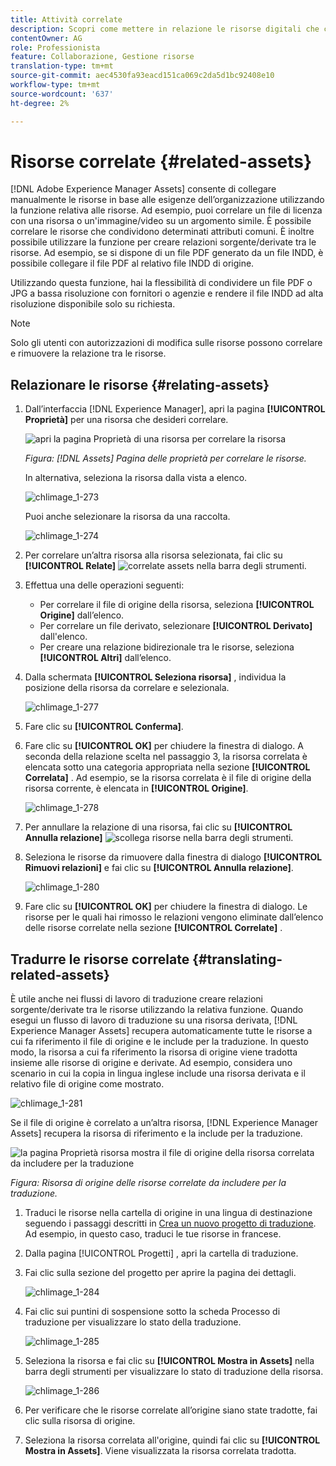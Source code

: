 ```yaml
---
title: Attività correlate
description: Scopri come mettere in relazione le risorse digitali che condividono alcuni attributi comuni. Crea anche relazioni derivate dall’origine tra le risorse digitali.
contentOwner: AG
role: Professionista
feature: Collaborazione, Gestione risorse
translation-type: tm+mt
source-git-commit: aec4530fa93eacd151ca069c2da5d1bc92408e10
workflow-type: tm+mt
source-wordcount: '637'
ht-degree: 2%

---
```



# Risorse correlate {#related-assets}

[!DNL Adobe Experience Manager Assets] consente di collegare manualmente le risorse in base alle esigenze dell’organizzazione utilizzando la funzione relativa alle risorse. Ad esempio, puoi correlare un file di licenza con una risorsa o un&#39;immagine/video su un argomento simile. È possibile correlare le risorse che condividono determinati attributi comuni. È inoltre possibile utilizzare la funzione per creare relazioni sorgente/derivate tra le risorse. Ad esempio, se si dispone di un file PDF generato da un file INDD, è possibile collegare il file PDF al relativo file INDD di origine.

Utilizzando questa funzione, hai la flessibilità di condividere un file PDF o JPG a bassa risoluzione con fornitori o agenzie e rendere il file INDD ad alta risoluzione disponibile solo su richiesta.

>[!NOTE]
>
>Solo gli utenti con autorizzazioni di modifica sulle risorse possono correlare e rimuovere la relazione tra le risorse.

## Relazionare le risorse {#relating-assets}

1. Dall’interfaccia [!DNL Experience Manager], apri la pagina **[!UICONTROL Proprietà]** per una risorsa che desideri correlare.

   ![apri la pagina Proprietà di una risorsa per correlare la risorsa](assets/asset-properties-relate-assets.png)

   *Figura:  [!DNL Assets]  Pagina delle proprietà per correlare le risorse.*

   In alternativa, seleziona la risorsa dalla vista a elenco.

   ![chlimage_1-273](assets/chlimage_1-273.png)

   Puoi anche selezionare la risorsa da una raccolta.

   ![chlimage_1-274](assets/chlimage_1-274.png)

1. Per correlare un’altra risorsa alla risorsa selezionata, fai clic su **[!UICONTROL Relate]** ![correlate assets](assets/do-not-localize/link-relate.png) nella barra degli strumenti.
1. Effettua una delle operazioni seguenti:

   * Per correlare il file di origine della risorsa, seleziona **[!UICONTROL Origine]** dall’elenco.
   * Per correlare un file derivato, selezionare **[!UICONTROL Derivato]** dall&#39;elenco.
   * Per creare una relazione bidirezionale tra le risorse, seleziona **[!UICONTROL Altri]** dall’elenco.

1. Dalla schermata **[!UICONTROL Seleziona risorsa]** , individua la posizione della risorsa da correlare e selezionala.

   ![chlimage_1-277](assets/chlimage_1-277.png)

1. Fare clic su **[!UICONTROL Conferma]**.
1. Fare clic su **[!UICONTROL OK]** per chiudere la finestra di dialogo. A seconda della relazione scelta nel passaggio 3, la risorsa correlata è elencata sotto una categoria appropriata nella sezione **[!UICONTROL Correlata]** . Ad esempio, se la risorsa correlata è il file di origine della risorsa corrente, è elencata in **[!UICONTROL Origine]**.

   ![chlimage_1-278](assets/chlimage_1-278.png)

1. Per annullare la relazione di una risorsa, fai clic su **[!UICONTROL Annulla relazione]** ![scollega risorse](assets/do-not-localize/link-unrelate-icon.png) nella barra degli strumenti.

1. Seleziona le risorse da rimuovere dalla finestra di dialogo **[!UICONTROL Rimuovi relazioni]** e fai clic su **[!UICONTROL Annulla relazione]**.

   ![chlimage_1-280](assets/chlimage_1-280.png)

1. Fare clic su **[!UICONTROL OK]** per chiudere la finestra di dialogo. Le risorse per le quali hai rimosso le relazioni vengono eliminate dall’elenco delle risorse correlate nella sezione **[!UICONTROL Correlate]** .

## Tradurre le risorse correlate {#translating-related-assets}

È utile anche nei flussi di lavoro di traduzione creare relazioni sorgente/derivate tra le risorse utilizzando la relativa funzione. Quando esegui un flusso di lavoro di traduzione su una risorsa derivata, [!DNL Experience Manager Assets] recupera automaticamente tutte le risorse a cui fa riferimento il file di origine e le include per la traduzione. In questo modo, la risorsa a cui fa riferimento la risorsa di origine viene tradotta insieme alle risorse di origine e derivate. Ad esempio, considera uno scenario in cui la copia in lingua inglese include una risorsa derivata e il relativo file di origine come mostrato.

![chlimage_1-281](assets/chlimage_1-281.png)

Se il file di origine è correlato a un’altra risorsa, [!DNL Experience Manager Assets] recupera la risorsa di riferimento e la include per la traduzione.

![la pagina Proprietà risorsa mostra il file di origine della risorsa correlata da includere per la traduzione](assets/asset-properties-source-asset.png)

*Figura: Risorsa di origine delle risorse correlate da includere per la traduzione.*

1. Traduci le risorse nella cartella di origine in una lingua di destinazione seguendo i passaggi descritti in [Crea un nuovo progetto di traduzione](translation-projects.md#create-a-new-translation-project). Ad esempio, in questo caso, traduci le tue risorse in francese.

1. Dalla pagina [!UICONTROL Progetti] , apri la cartella di traduzione.

1. Fai clic sulla sezione del progetto per aprire la pagina dei dettagli.

   ![chlimage_1-284](assets/chlimage_1-284.png)

1. Fai clic sui puntini di sospensione sotto la scheda Processo di traduzione per visualizzare lo stato della traduzione.

   ![chlimage_1-285](assets/chlimage_1-285.png)

1. Seleziona la risorsa e fai clic su **[!UICONTROL Mostra in Assets]** nella barra degli strumenti per visualizzare lo stato di traduzione della risorsa.

   ![chlimage_1-286](assets/chlimage_1-286.png)

1. Per verificare che le risorse correlate all’origine siano state tradotte, fai clic sulla risorsa di origine.

1. Seleziona la risorsa correlata all&#39;origine, quindi fai clic su **[!UICONTROL Mostra in Assets]**. Viene visualizzata la risorsa correlata tradotta.
